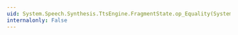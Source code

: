 ```yaml
---
uid: System.Speech.Synthesis.TtsEngine.FragmentState.op_Equality(System.Speech.Synthesis.TtsEngine.FragmentState,System.Speech.Synthesis.TtsEngine.FragmentState)
internalonly: False
---
```

